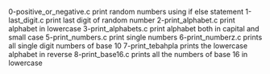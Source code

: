 0-positive_or_negative.c print random numbers using if else statement
1-last_digit.c print last digit of random number
2-print_alphabet.c print alphabet in lowercase
3-print_alphabets.c print alphabet both in capital and small case
5-print_numbers.c print single numbers
6-print_numberz.c prints all single digit numbers of base 10
7-print_tebahpla prints the lowercase alphabet in reverse
8-print_base16.c prints all the numbers of base 16 in lowercase
